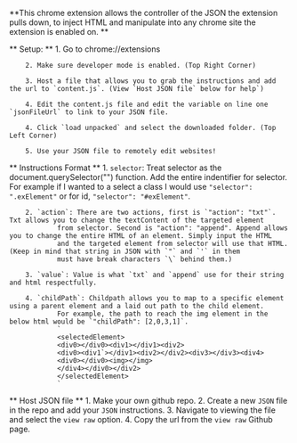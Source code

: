 **This chrome extension allows the controller of the JSON the extension pulls down, to inject HTML and manipulate into any chrome site the extension is enabled on.
**

** Setup: **
        1. Go to chrome://extensions
        
        2. Make sure developer mode is enabled. (Top Right Corner)
        
        3. Host a file that allows you to grab the instructions and add the url to `content.js`. (View `Host JSON file` below for help`)
        
        4. Edit the content.js file and edit the variable on line one `jsonFileUrl` to link to your JSON file.

        4. Click `load unpacked` and select the downloaded folder. (Top Left Corner)

        5. Use your JSON file to remotely edit websites!

** Instructions Format **
        1. `selector`: Treat selector as the document.querySelector("") function. Add the entire indentifier for selector. 
                For example if I wanted to a select a class I would use `"selector": ".exElement"` or for id, `"selector": "#exElement"`.

        2. `action`: There are two actions, first is `"action": "txt"`. Txt allows you to change the textContent of the targeted element
                from selector. Second is "action": "append". Append allows you to change the entire HTML of an element. Simply input the HTML
                and the targeted element from selector will use that HTML. (Keep in mind that string in JSON with `"` and `'` in them 
                must have break characters `\` behind them.)
                
        3. `value`: Value is what `txt` and `append` use for their string and html respectfully.
        
        4. `childPath`: Childpath allows you to map to a specific element using a parent element and a laid out path to the child element.
                For example, the path to reach the img element in the below html would be `"childPath": [2,0,3,1]`.
                `
                <selectedElement>
                <div0></div0><div1></div1><div2>
                <div0><div1`></div1><div2></div2><div3></div3><div4>
                <div0></div0><img></img>
                </div4></div0></div2>
                </selectedElement>
                `

** Host JSON file **
        1. Make your own github repo.
        2. Create a new `JSON` file in the repo and add your `JSON` instructions.
        3. Navigate to viewing the file and select the `view raw` option.
        4. Copy the url from the `view raw` Github page.
